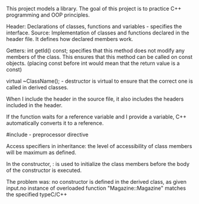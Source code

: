 This project models a library. The goal of this project is to practice C++ programming and OOP principles.

Header: Declarations of classes, functions and variables - specifies the interface.
Source: Implementation of classes and functions declared in the header file. It defines how declared members work.

Getters: int getId() const; specifies that this method does not modify any members of the class. This ensures that this method can be called on const objects.
(placing const before int would mean that the return value is a const)

virtual ~ClassName(); - destructor is virtual to ensure that the correct one is called in derived classes.

When I include the header in the source file, it also includes the headers included in the header. 

If the function waits for a reference variable and I provide a variable, C++ automatically converts it to a reference.

#include - preprocessor directive

Access specifiers in inheritance: the level of accessibility of class members will be maximum as defined.

In the constructor, : is used to initialize the class members before the body of the constructor is executed.

The problem was: no constructor is defined in the derived class, as given input.no instance of overloaded function "Magazine::Magazine" matches the specified typeC/C++


